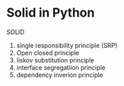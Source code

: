 # Solid in Python

SOLID 

1. single responsibility principle (SRP)
2. Open closed principle
3. liskov substitution principle
4. interface segregatiion principle
5. dependency inverion principle


